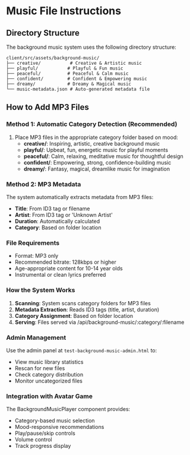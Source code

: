 # Music File Instructions

## Directory Structure
The background music system uses the following directory structure:

```
client/src/assets/background-music/
├── creative/           # Creative & Artistic music
├── playful/           # Playful & Fun music  
├── peaceful/          # Peaceful & Calm music
├── confident/         # Confident & Empowering music
├── dreamy/            # Dreamy & Magical music
└── music-metadata.json # Auto-generated metadata file
```

## How to Add MP3 Files

### Method 1: Automatic Category Detection (Recommended)
1. Place MP3 files in the appropriate category folder based on mood:
   - **creative/**: Inspiring, artistic, creative background music
   - **playful/**: Upbeat, fun, energetic music for playful moments
   - **peaceful/**: Calm, relaxing, meditative music for thoughtful design
   - **confident/**: Empowering, strong, confidence-building music
   - **dreamy/**: Fantasy, magical, dreamlike music for imagination

### Method 2: MP3 Metadata
The system automatically extracts metadata from MP3 files:
- **Title**: From ID3 tag or filename
- **Artist**: From ID3 tag or 'Unknown Artist'
- **Duration**: Automatically calculated
- **Category**: Based on folder location

### File Requirements
- Format: MP3 only
- Recommended bitrate: 128kbps or higher
- Age-appropriate content for 10-14 year olds
- Instrumental or clean lyrics preferred

### How the System Works
1. **Scanning**: System scans category folders for MP3 files
2. **Metadata Extraction**: Reads ID3 tags (title, artist, duration)
3. **Category Assignment**: Based on folder location
4. **Serving**: Files served via /api/background-music/:category/:filename

### Admin Management
Use the admin panel at `test-background-music-admin.html` to:
- View music library statistics
- Rescan for new files
- Check category distribution
- Monitor uncategorized files

### Integration with Avatar Game
The BackgroundMusicPlayer component provides:
- Category-based music selection
- Mood-responsive recommendations  
- Play/pause/skip controls
- Volume control
- Track progress display

